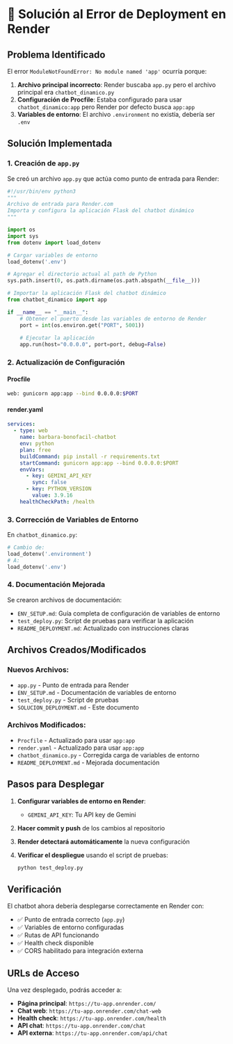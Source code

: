 # 🔧 Solución al Error de Deployment en Render

## Problema Identificado

El error `ModuleNotFoundError: No module named 'app'` ocurría porque:

1. **Archivo principal incorrecto**: Render buscaba `app.py` pero el archivo principal era `chatbot_dinamico.py`
2. **Configuración de Procfile**: Estaba configurado para usar `chatbot_dinamico:app` pero Render por defecto busca `app:app`
3. **Variables de entorno**: El archivo `.environment` no existía, debería ser `.env`

## Solución Implementada

### 1. Creación de `app.py`
Se creó un archivo `app.py` que actúa como punto de entrada para Render:

```python
#!/usr/bin/env python3
"""
Archivo de entrada para Render.com
Importa y configura la aplicación Flask del chatbot dinámico
"""

import os
import sys
from dotenv import load_dotenv

# Cargar variables de entorno
load_dotenv('.env')

# Agregar el directorio actual al path de Python
sys.path.insert(0, os.path.dirname(os.path.abspath(__file__)))

# Importar la aplicación Flask del chatbot dinámico
from chatbot_dinamico import app

if __name__ == "__main__":
    # Obtener el puerto desde las variables de entorno de Render
    port = int(os.environ.get("PORT", 5001))
    
    # Ejecutar la aplicación
    app.run(host="0.0.0.0", port=port, debug=False)
```

### 2. Actualización de Configuración

#### Procfile
```bash
web: gunicorn app:app --bind 0.0.0.0:$PORT
```

#### render.yaml
```yaml
services:
  - type: web
    name: barbara-bonofacil-chatbot
    env: python
    plan: free
    buildCommand: pip install -r requirements.txt
    startCommand: gunicorn app:app --bind 0.0.0.0:$PORT
    envVars:
      - key: GEMINI_API_KEY
        sync: false
      - key: PYTHON_VERSION
        value: 3.9.16
    healthCheckPath: /health
```

### 3. Corrección de Variables de Entorno

En `chatbot_dinamico.py`:
```python
# Cambio de:
load_dotenv('.environment')
# A:
load_dotenv('.env')
```

### 4. Documentación Mejorada

Se crearon archivos de documentación:
- `ENV_SETUP.md`: Guía completa de configuración de variables de entorno
- `test_deploy.py`: Script de pruebas para verificar la aplicación
- `README_DEPLOYMENT.md`: Actualizado con instrucciones claras

## Archivos Creados/Modificados

### Nuevos Archivos:
- `app.py` - Punto de entrada para Render
- `ENV_SETUP.md` - Documentación de variables de entorno
- `test_deploy.py` - Script de pruebas
- `SOLUCION_DEPLOYMENT.md` - Este documento

### Archivos Modificados:
- `Procfile` - Actualizado para usar `app:app`
- `render.yaml` - Actualizado para usar `app:app`
- `chatbot_dinamico.py` - Corregida carga de variables de entorno
- `README_DEPLOYMENT.md` - Mejorada documentación

## Pasos para Desplegar

1. **Configurar variables de entorno en Render**:
   - `GEMINI_API_KEY`: Tu API key de Gemini

2. **Hacer commit y push** de los cambios al repositorio

3. **Render detectará automáticamente** la nueva configuración

4. **Verificar el despliegue** usando el script de pruebas:
   ```bash
   python test_deploy.py
   ```

## Verificación

El chatbot ahora debería desplegarse correctamente en Render con:
- ✅ Punto de entrada correcto (`app.py`)
- ✅ Variables de entorno configuradas
- ✅ Rutas de API funcionando
- ✅ Health check disponible
- ✅ CORS habilitado para integración externa

## URLs de Acceso

Una vez desplegado, podrás acceder a:
- **Página principal**: `https://tu-app.onrender.com/`
- **Chat web**: `https://tu-app.onrender.com/chat-web`
- **Health check**: `https://tu-app.onrender.com/health`
- **API chat**: `https://tu-app.onrender.com/chat`
- **API externa**: `https://tu-app.onrender.com/api/chat` 